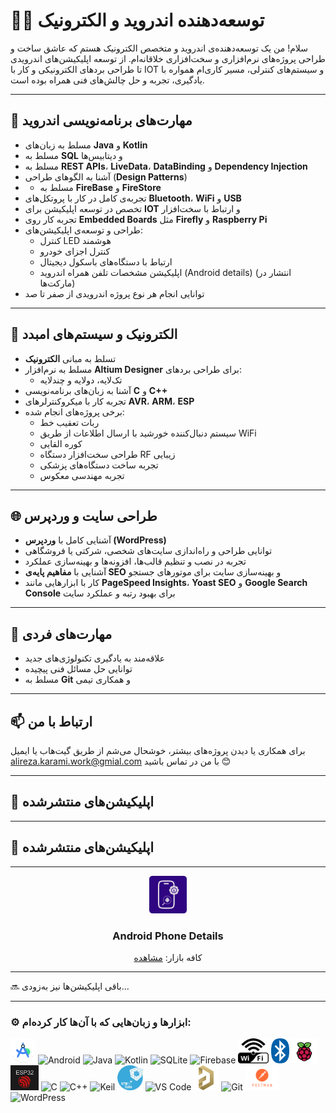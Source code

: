# 👨‍💻 توسعه‌دهنده اندروید و الکترونیک

سلام! من یک توسعه‌دهنده‌ی اندروید و متخصص الکترونیک هستم که عاشق ساخت و طراحی پروژه‌های نرم‌افزاری و سخت‌افزاری خلاقانه‌ام. از توسعه اپلیکیشن‌های اندرویدی تا طراحی بردهای الکترونیکی و کار با IOT و سیستم‌های کنترلی، مسیر کاری‌ام همواره با یادگیری، تجربه و حل چالش‌های فنی همراه بوده است.

---

## 📱 مهارت‌های برنامه‌نویسی اندروید

- مسلط به زبان‌های **Java** و **Kotlin**
- مسلط به **SQL** و دیتابیس‌ها
- مسلط به **REST APIs**، **LiveData**، **DataBinding** و **Dependency Injection**
- آشنا به الگوهای طراحی (**Design Patterns**)
- - مسلط به **FireBase** و **FireStore**
- تجربه‌ی کامل در کار با پروتکل‌های **Bluetooth**، **WiFi** و **USB**
- تخصص در توسعه اپلیکیشن برای **IOT** و ارتباط با سخت‌افزار
- تجربه کار روی **Embedded Boards** مثل **Firefly** و **Raspberry Pi**
- طراحی و توسعه‌ی اپلیکیشن‌های:
  - کنترل LED هوشمند
  - کنترل اجزای خودرو
  - ارتباط با دستگاه‌های باسکول دیجیتال
  - اپلیکیشن مشخصات تلفن همراه اندروید (Android details) (انتشار در مارکت‌ها)
- توانایی انجام هر نوع پروژه اندرویدی از صفر تا صد

---

## 🔧 الکترونیک و سیستم‌های امبدد

- تسلط به مبانی **الکترونیک**
- مسلط به نرم‌افزار **Altium Designer** برای طراحی بردهای:
  - تک‌لایه، دولایه و چندلایه
- آشنا به زبان‌های برنامه‌نویسی **C** و **C++**
- تجربه کار با میکروکنترلرهای **AVR**، **ARM**، **ESP**
- برخی پروژه‌های انجام‌ شده:
  - ربات تعقیب خط
  - سیستم دنبال‌کننده خورشید با ارسال اطلاعات از طریق WiFi
  - کوره القایی
  - طراحی سخت‌افزار دستگاه RF زیبایی
  - تجربه ساخت دستگاه‌های پزشکی
  - تجربه مهندسی معکوس


---

## 🌐 طراحی سایت و وردپرس

- آشنایی کامل با **وردپرس (WordPress)**  
- توانایی طراحی و راه‌اندازی سایت‌های شخصی، شرکتی یا فروشگاهی  
- تجربه در نصب و تنظیم قالب‌ها، افزونه‌ها و بهینه‌سازی عملکرد  
- آشنایی با **مفاهیم پایه‌ی SEO** و بهینه‌سازی سایت برای موتورهای جستجو  
- کار با ابزارهایی مانند **PageSpeed Insights**، **Yoast SEO** و **Google Search Console** برای بهبود رتبه و عملکرد سایت


---

## 🧠 مهارت‌های فردی

- علاقه‌مند به یادگیری تکنولوژی‌های جدید
- توانایی حل مسائل فنی پیچیده
- مسلط به **Git** و همکاری تیمی

-----

## 📫 ارتباط با من

برای همکاری یا دیدن پروژه‌های بیشتر، خوشحال می‌شم از طریق گیت‌هاب یا ایمیل <alireza.karami.work@gmial.com> با من در تماس باشید 😊

---
## 📲 اپلیکیشن‌های منتشرشده
---

## 📲 اپلیکیشن‌های منتشرشده
---

<div align="center">
  <img src="icons/app_logo.png" height="60" alt="App Icon" />
  <br />
  <h3><strong>Android Phone Details</strong></h3>
  <p>کافه بازار: <a href="https://cafebazaar.ir/app/com.technest.androiddetails">مشاهده</a></p>
</div>

---

🔜 باقی اپلیکیشن‌ها نیز به‌زودی...


---

### ⚙️ ابزارها و زبان‌هایی که با آن‌ها کار کرده‌ام:
 
  <p align="left">
    <img src="icons/android-studio.png" height="40" alt="Android Studio" />
    <img src="https://cdn.jsdelivr.net/gh/devicons/devicon/icons/android/android-original.svg" height="40" alt="Android" />
    <img src="https://cdn.jsdelivr.net/gh/devicons/devicon/icons/java/java-original.svg" height="40" alt="Java" />
    <img src="https://cdn.jsdelivr.net/gh/devicons/devicon/icons/kotlin/kotlin-original.svg" height="40" alt="Kotlin" />
    <img src="https://cdn.jsdelivr.net/gh/devicons/devicon/icons/sqlite/sqlite-original.svg" height="40" alt="SQLite" />
    <img src="https://upload.wikimedia.org/wikipedia/commons/c/cf/Firebase_icon.svg" height="40" alt="Firebase" />
    <img src="icons/wifi.svg" height="40" alt="WiFi" />
    <img src="icons/bluetooth.svg" height="40" alt="Bluetooth" />
    <img src="icons/raspberry-pi.svg" height="40" alt="raspberry-pi" />
    <img src="icons/esp32.png" height="40" alt="ESP" />
    <img src="https://cdn.jsdelivr.net/gh/devicons/devicon/icons/c/c-original.svg" height="40" alt="C" />
    <img src="https://cdn.jsdelivr.net/gh/devicons/devicon/icons/cplusplus/cplusplus-original.svg" height="40" alt="C++" />
    <img src="https://logotyp.us/file/keil.svg" height="40" alt="Keil" />
    <img src="icons/Cube.png" height="40" alt="CubeMX" />
    <img src="https://cdn.jsdelivr.net/gh/devicons/devicon/icons/vscode/vscode-original.svg" height="40" alt="VS Code" />
    <img src="icons/Altium.png" height="40" alt="Altuim" />
    <img src="https://cdn.jsdelivr.net/gh/devicons/devicon/icons/git/git-original.svg" height="40" alt="Git" />
    <img src="icons/postman.svg" height="40" alt="POSTMAN" />
    <img src="https://cdn.jsdelivr.net/gh/devicons/devicon/icons/wordpress/wordpress-original.svg" height="40" alt="WordPress" />
 </p>


